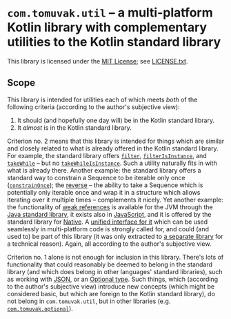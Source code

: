 # `com.tomuvak.util` – a multi-platform Kotlin library with complementary utilities to the Kotlin standard library
This library is licensed under the [MIT License](https://en.wikipedia.org/wiki/MIT_License);
see [LICENSE.txt](LICENSE.txt).

## Scope
This library is intended for utilities each of which meets _both_ of the following criteria (according to the author's
subjective view):
1. It should (and hopefully one day will) be in the Kotlin standard library.
2. It _almost_ is in the Kotlin standard library.

Criterion no. 2 means that this library is intended for things which are similar and closely related to what is already
offered in the Kotlin standard library.
For example, the standard library offers
[`filter`](https://kotlinlang.org/api/latest/jvm/stdlib/kotlin.sequences/filter.html),
[`filterIsInstance`](https://kotlinlang.org/api/latest/jvm/stdlib/kotlin.sequences/filter-is-instance.html), and
[`takeWhile`](https://kotlinlang.org/api/latest/jvm/stdlib/kotlin.sequences/take-while.html) – but no
[`takeWhileIsInstance`](https://github.com/tomuvak/util/commit/1117432c596d6d7815515bef52efbf279bf71bc6). Such a utility
naturally fits in with what is already there.
Another example: the standard library offers a standard way to constrain a Sequence to be iterable only once
([`constrainOnce`](https://kotlinlang.org/api/latest/jvm/stdlib/kotlin.sequences/constrain-once.html)); the
[reverse](https://github.com/tomuvak/util/commit/6b11eb289b95a6c6a28e0500da20803ca31597dd) – the ability to take a
Sequence which is potentially only iterable once and wrap it in a structure which allows iterating over it multiple
times – complements it nicely.
Yet another example: the functionality of [weak references](https://en.wikipedia.org/wiki/Weak_reference) is available
for the JVM through the
[Java standard library](https://docs.oracle.com/javase/8/docs/api/java/lang/ref/WeakReference.html), it exists also in
[JavaScript](https://developer.mozilla.org/en-US/docs/Web/JavaScript/Reference/Global_Objects/WeakRef), and it is
offered by the standard library for
[Native](https://kotlinlang.org/api/latest/jvm/stdlib/kotlin.native.ref/-weak-reference/). A
[unified interface for it](https://github.com/tomuvak/util/commit/8dcf88b523b8ad36a3565a1f229411f335a032d3) which can be
used seamlessly in multi-platform code is strongly called for, and could (and used to) be part of this library (it was
only extracted to [a separate library](https://github.com/tomuvak/weak-reference) for a technical reason).
Again, all according to the author's subjective view.

Criterion no. 1 alone is not enough for inclusion in this library. There's lots of functionality that could reasonably
be deemed to belong in the standard library (and which does belong in other languages' standard libraries), such as
working with [JSON](https://en.wikipedia.org/wiki/JSON), or an
[Optional type](https://en.wikipedia.org/wiki/Optional_type).
Such things, which (according to the author's subjective view) introduce new concepts (which might be considered basic,
but which are foreign to the Kotlin standard library), do not belong in `com.tomuvak.util`, but in other libraries (e.g.
[`com.tomuvak.optional`](https://github.com/tomuvak/optional)).
